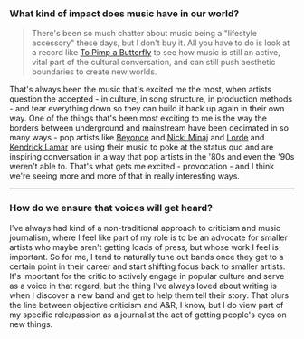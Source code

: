 ### What kind of impact does music have in our world?

>There's been so much chatter about music being a "lifestyle accessory" these days, but I don't buy it. All you have to do is look at a record like <a href="http://www.kendricklamar.com">To Pimp a Butterfly</a> to see how music is still an active, vital part of the cultural conversation, and can still push aesthetic boundaries to create new worlds.

That's always been the music that's excited me the most, when artists question the accepted - in culture, in song structure, in production methods - and tear everything down so they can build it back up again in their own way. One of the things that's been most exciting to me is the way the borders between underground and mainstream have been decimated in so many ways - pop artists like <a href="http://www.beyonce.com">Beyonce</a> and <a href="http://www.mypinkfriday.com">Nicki Minaj</a> and <a href="http://www.lorde.co">Lorde</a> and <a href="http://www.kendricklamar.com">Kendrick Lamar</a> are using their music to poke at the status quo and are inspiring conversation in a way that pop artists in the '80s and even the '90s weren't able to. That's what gets me excited - provocation - and I think we're seeing more and more of that in really interesting ways.

***

### How do we ensure that voices will get heard?

I've always had kind of a non-traditional approach to criticism and music journalism, where I feel like part of my role is to be an advocate for smaller artists who maybe aren't getting loads of press, but whose work I feel is important. So for me, I tend to naturally tune out bands once they get to a certain point in their career and start shifting focus back to smaller artists. It's important for the critic to actively engage in popular culture and serve as a voice in that regard, but the thing I've always loved about writing is when I discover a new band and get to help them tell their story. That blurs the line between objective criticism and A&R, I know, but I do view part of my specific role/passion as a journalist the act of getting people's eyes on new things.
